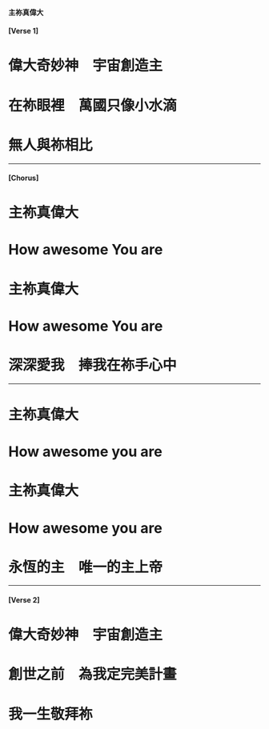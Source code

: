 
#### 主祢真偉大
#### [Verse 1]

# 偉大奇妙神　宇宙創造主
# 在祢眼裡　萬國只像小水滴
# 無人與祢相比

---

#### [Chorus]

# 主祢真偉大　
# How awesome You are  
# 主祢真偉大　
# How awesome You are
# 深深愛我　捧我在祢手心中

---

# 主祢真偉大　
# How awesome you are  
# 主祢真偉大　
# How awesome you are
# 永恆的主　唯一的主上帝

---

#### [Verse 2]

# 偉大奇妙神　宇宙創造主
# 創世之前　為我定完美計畫
# 我一生敬拜祢
